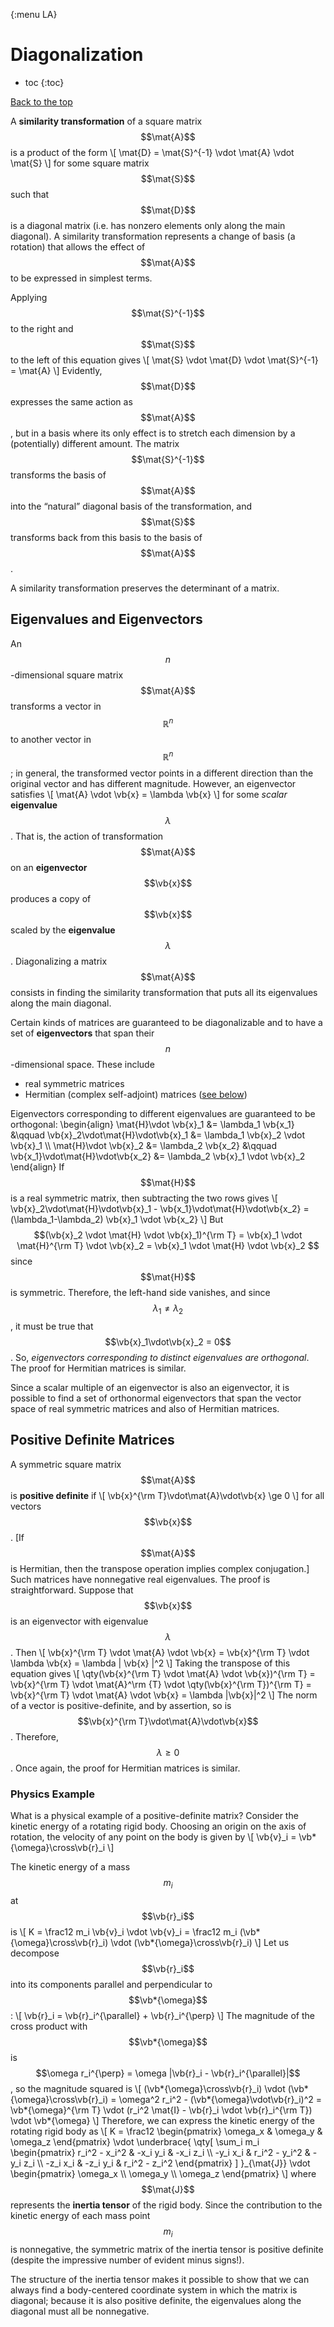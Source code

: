 {:menu LA}


# Diagonalization

* toc
{:toc}

[Back to the top](LA-LinearAlgebra.md)

A **similarity transformation** of a square matrix $$\mat{A}$$ is a product of the form
\\[
  \mat{D} = \mat{S}^{-1} \vdot \mat{A} \vdot \mat{S}
\\]
for some square matrix $$\mat{S}$$ such that $$\mat{D}$$ is a diagonal matrix (i.e. has nonzero elements only along the main diagonal). A similarity transformation represents a change of basis (a rotation) that allows the effect of $$\mat{A}$$ to be expressed in simplest terms.

Applying $$\mat{S}^{-1}$$ to the right and $$\mat{S}$$ to the left of this equation gives
\\[
  \mat{S} \vdot \mat{D} \vdot \mat{S}^{-1} = \mat{A}
\\]
Evidently, $$\mat{D}$$ expresses the same action as $$\mat{A}$$, but in a basis where its only effect is to stretch each dimension by a (potentially) different amount. The matrix $$\mat{S}^{-1}$$ transforms the basis of $$\mat{A}$$ into the “natural” diagonal basis of the transformation, and $$\mat{S}$$ transforms back from this basis to the basis of $$\mat{A}$$.

A similarity transformation preserves the determinant of a matrix.

## Eigenvalues and Eigenvectors

An $$n$$-dimensional square matrix $$\mat{A}$$ transforms a vector in $$\mathbb{R}^n$$ to another vector in $$\mathbb{R}^n$$; in general, the transformed vector points in a different direction than the original vector and has different magnitude. However, an eigenvector satisfies
\\[
    \mat{A} \vdot \vb{x} = \lambda \vb{x}
\\]
for some *scalar* **eigenvalue** $$\lambda$$. That is, the action of transformation $$\mat{A}$$ on an **eigenvector** $$\vb{x}$$ produces a copy of $$\vb{x}$$ scaled by the **eigenvalue** $$\lambda$$. Diagonalizing a matrix $$\mat{A}$$ consists in finding the similarity transformation that puts all its eigenvalues along the main diagonal.

Certain kinds of matrices are guaranteed to be diagonalizable and to have a set of **eigenvectors** that span their $$n$$-dimensional space. These include

+ real symmetric matrices
+ Hermitian (complex self-adjoint) matrices ([see below](#Hermitian-matrices))

Eigenvectors corresponding to different eigenvalues are guaranteed to be orthogonal:
\begin{align}
  \mat{H}\vdot \vb{x}_1 &= \lambda_1 \vb{x_1} &\qquad \vb{x}_2\vdot\mat{H}\vdot\vb{x}_1 &= \lambda_1 \vb{x}_2 \vdot \vb{x}_1 \\\ 
  \mat{H}\vdot \vb{x}_2 &= \lambda_2 \vb{x_2} &\qquad \vb{x_1}\vdot\mat{H}\vdot\vb{x_2} &= \lambda_2 \vb{x}_1 \vdot \vb{x}_2
\end{align}
If $$\mat{H}$$ is a real symmetric matrix, then subtracting the two rows gives
\\[
    \vb{x}_2\vdot\mat{H}\vdot\vb{x}_1 - \vb{x_1}\vdot\mat{H}\vdot\vb{x_2} = (\lambda_1-\lambda_2) \vb{x}_1 \vdot \vb{x_2}
\\]
But $$(\vb{x}_2 \vdot \mat{H} \vdot \vb{x}_1)^{\rm T} = \vb{x}_1 \vdot \mat{H}^{\rm T} \vdot \vb{x}_2 =
 \vb{x}_1 \vdot \mat{H} \vdot \vb{x}_2 $$ since $$\mat{H}$$ is symmetric. Therefore, the left-hand side vanishes, and since $$\lambda_1 \ne \lambda_2$$, it must be true that $$\vb{x}_1\vdot\vb{x}_2 = 0$$. So, *eigenvectors corresponding to distinct eigenvalues are orthogonal*. The proof for Hermitian matrices is similar.

Since a scalar multiple of an eigenvector is also an eigenvector, it is possible to find a set of orthonormal eigenvectors that span the vector space of real symmetric matrices and also of Hermitian matrices.

## Positive Definite Matrices

A symmetric square matrix $$\mat{A}$$ is **positive definite** if 
\\[
    \vb{x}^{\rm T}\vdot\mat{A}\vdot\vb{x} \ge 0
\\]
for all vectors $$\vb{x}$$. [If $$\mat{A}$$ is Hermitian, then the transpose operation implies complex conjugation.] Such matrices have nonnegative real eigenvalues. The proof is straightforward. Suppose that $$\vb{x}$$ is an eigenvector with eigenvalue $$\lambda$$. Then
\\[
    \vb{x}^{\rm T} \vdot \mat{A} \vdot \vb{x} = \vb{x}^{\rm T} \vdot \lambda \vb{x} = \lambda | \vb{x} |^2
\\]
Taking the transpose of this equation gives
\\[
    \qty(\vb{x}^{\rm T} \vdot \mat{A} \vdot \vb{x})^{\rm T} = \vb{x}^{\rm T} \vdot \mat{A}^\rm {T} \vdot \qty(\vb{x}^{\rm T})^{\rm T} = \vb{x}^{\rm T} \vdot \mat{A} \vdot \vb{x} = \lambda |\vb{x}|^2
\\]
The norm of a vector is positive-definite, and by assertion, so is $$\vb{x}^{\rm T}\vdot\mat{A}\vdot\vb{x}$$. Therefore, $$\lambda \ge 0$$. Once again, the proof for Hermitian matrices is similar.

### Physics Example

What is a physical example of a positive-definite matrix? Consider the kinetic energy of a rotating rigid body. Choosing an origin on the axis of rotation, the velocity of any point on the body is given by
\\[
    \vb{v}\_i = \vb*{\omega}\cross\vb{r}\_i
\\]

The kinetic energy of a mass $$m_i$$ at $$\vb{r}_i$$ is 
\\[
    K = \frac12 m\_i \vb{v}\_i \vdot \vb{v}\_i =
     \frac12 m\_i (\vb\*{\omega}\cross\vb{r}\_i) \vdot
     (\vb\*{\omega}\cross\vb{r}\_i)
\\]
Let us decompose $$\vb{r}_i$$ into its components parallel and perpendicular to $$\vb*{\omega}$$:
\\[
    \vb{r}\_i = \vb{r}\_i^{\parallel} + \vb{r}\_i^{\perp}
\\]
The magnitude of the cross product with $$\vb*{\omega}$$ is $$\omega r_i^{\perp} = \omega |\vb{r}_i - \vb{r}_i^{\parallel}|$$, so the magnitude squared is
\\[
    (\vb\*{\omega}\cross\vb{r}\_i) \vdot (\vb\*{\omega}\cross\vb{r}\_i)
    = \omega^2 r\_i^2 - (\vb*{\omega}\vdot\vb{r}\_i)^2
    = \vb\*{\omega}^{\rm T} \vdot (r\_i^2 \mat{I} - \vb{r}\_i \vdot \vb{r}\_i^{\rm T}) \vdot \vb\*{\omega}
\\]
Therefore, we can express the kinetic energy of the rotating rigid body as
\\[
    K = \frac12
    \begin{pmatrix}
    \omega_x & \omega_y & \omega_z
    \end{pmatrix}
    \vdot
    \underbrace{
      \qty[
    \sum\_i
    m\_i
    \begin{pmatrix}
      r\_i^2 - x\_i^2 & -x\_i y\_i & -x\_i z\_i \\\ 
      -y\_i x\_i & r\_i^2 - y\_i^2 & -y\_i z\_i \\\ 
      -z\_i x\_i & -z\_i y\_i  & r\_i^2 - z\_i^2 
    \end{pmatrix}
    ]
    }\_{\mat{J}}
    \vdot
    \begin{pmatrix}
    \omega\_x \\\ \omega\_y \\\ \omega\_z
    \end{pmatrix}
\\]
where $$\mat{J}$$ represents the **inertia tensor** of the rigid body. Since the contribution to the kinetic energy of each mass point $$m_i$$ is nonnegative, the symmetric matrix of the inertia tensor is positive definite (despite the impressive number of evident minus signs!).

The structure of the inertia tensor makes it possible to show that we can always find a body-centered coordinate system in which the matrix is diagonal; because it is also positive definite, the eigenvalues along the diagonal must all be nonnegative. 

